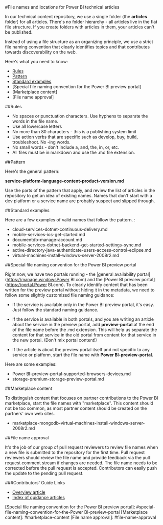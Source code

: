 <properties title="" pageTitle="File names and locations for Power BI technical articles" description="Explains the file structure for articles and the naming conventions you should follow when you create a new article." metaKeywords="" services="" solutions="" documentationCenter="" authors="mblythe" videoId="" scriptId="" manager="required" />

<tags ms.service="contributor-guide" ms.devlang="" ms.topic="article" ms.tgt_pltfrm="" ms.workload="" ms.date="12/16/2014" ms.author="mblythe" />

#File names and locations for Power BI technical articles

In our technical content repository, we use a single folder (the **articles** folder) for all articles. There's no folder hierarchy - all articles live in the flat file structure. If you create folders with articles in them, your articles can't be published.

Instead of using a file structure as an organizing principle, we use a strict file naming convention that clearly identifies topics and that contributes towards discoverability on the web.

Here's what you need to know:

+ [Rules]
+ [Pattern]
+ [Standard examples]
+ [Special file naming convention for the Power BI preview portal]
+ [Marketplace content]
+ [File name approval]

##Rules

- No spaces or punctuation characters. Use hyphens to separate the words in the file name.
- Use all lowercase letters
- No more than 80 characters - this is a publishing system limit
- Use action verbs that are specific such as develop, buy, build, troubleshoot. No -ing words.
- No small words - don't include a, and, the, in, or, etc.
- All files must be in markdown and use the .md file extension.

##Pattern

Here's the general pattern:

 **service-platform-language-content-product-version.md**

Use the parts of the pattern that apply, and review the list of articles in the repository to get an idea of existing names. Names that don't start with a dev platform or a service name are probably suspect and slipped through.

##Standard examples

Here are a few examples of valid names that follow the pattern. :

- cloud-services-dotnet-continuous-delivery.md
- mobile-services-ios-get-started.md
- documentdb-manage-account.md
- mobile-services-dotnet-backend-get-started-settings-sync.md
- active-directory-java-authenticate-users-access-control-eclipse.md
- virtual-machines-install-windows-server-2008r2.md


##Special file naming convention for the Power BI preview portal

Right now, we have two portals running - the [general availability portal](https://manage.windowsPower BI.com) and the [Power BI preview portal](https://portal.Power BI.com). To clearly identify content that has been written for the preview portal without hiding it in the metadata, we need to follow some slightly customized file naming guidance:

- If the service is available only in the Power BI preview portal, it's easy. Just follow the standard naming guidance.

- If the service is available in both portals, and you are writing an article about the service in the preview portal, add **preview-portal** at the end of the file name before the .md extension. This will help us separate the content for that service in the old portal from content for that service in the new portal. (Don't mix portal content!)

- If the article is about the preview portal itself and not specific to any service or platform, start the file name with **Power BI-preview-portal**.

Here are some examples:

- Power BI-preview-portal-supported-browsers-devices.md
- storage-premium-storage-preview-portal.md

##Marketplace content

To distinguish content that focuses on partner contributions to the Power BI marketplace, start the file names with "marketplace". This content should not be too common, as most partner content should be created on the partners' own web sites.

- marketplace-mongodb-virtual-machines-install-windows-server-2008r2.md

##File name approval

It's the job of our group of pull request reviewers to review file names when a new file is submitted to the repository for the first time. Pull request reviewers should review the file name and provide feedback via the pull request comment stream if changes are needed. The file name needs to be corrected before the pull request is accepted. Contributors can easily push the update to the pending pull request.

###Contributors' Guide Links

- [Overview article](./../README.md)
- [Index of guidance articles](./contributor-guide-index.md)


<!--Anchors-->
[Rules]: #rules
[Pattern]: #pattern
[Standard examples]: #standard-examples
[Special file naming convention for the Power BI preview portal]: #special-file-naming-convention-for-the-Power BI-preview-portal
[Marketplace content]: #marketplace-content
[File name approval]: #file-name-approval
